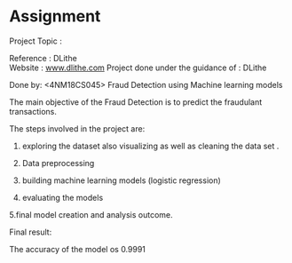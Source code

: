 # Assignment


Project Topic :<Fraud Detection>
  
Reference : DLithe  
Website : www.dlithe.com
Project done under the guidance of : DLithe

Done by: <Deeksha D><4NM18CS045>
Fraud Detection using Machine learning models

The main objective of the Fraud Detection is to predict the fraudulant transactions. 


The steps involved in the project are:

1. exploring the dataset also visualizing as well as cleaning the data set .

2. Data preprocessing

3. building machine learning models (logistic regression)

4. evaluating the models

5.final model creation and analysis outcome.

 Final result:

The accuracy of the model os 0.9991          
